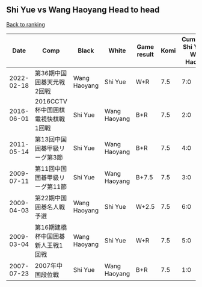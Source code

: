 ## Shi Yue vs Wang Haoyang Head to head

[Back to ranking](../../index.md)




| **Date** | **Comp** | **Black** | **White** | **Game result** | **Komi** | **Cumulative Shi Yue vs Wang Haoyang** | **Shi Yue streak** | **Wang Haoyang streak** | 
| --- | --- | --- | --- | --- | --- | --- | --- | --- |
| 2022-02-18 | 第36期中国囲碁天元戦2回戦 | Wang Haoyang | Shi Yue | W+R | 7.5 | 7:0 | 7 | 0 | 
| 2016-06-01 | 2016CCTV杯中国囲棋電視快棋戦1回戦 | Shi Yue | Wang Haoyang | B+R | 7.5 | 2:0 | 2 | 0 | 
| 2011-05-14 | 第13回中国囲碁甲級リーグ第3節 | Shi Yue | Wang Haoyang | B+R | 7.5 | 4:0 | 4 | 0 | 
| 2009-07-11 | 第11回中国囲碁甲級リーグ第11節 | Shi Yue | Wang Haoyang | B+7.5 | 7.5 | 3:0 | 3 | 0 | 
| 2009-04-03 | 第22期中国囲碁名人戦予選 | Wang Haoyang | Shi Yue | W+2.5 | 7.5 | 6:0 | 6 | 0 | 
| 2009-03-04 | 第16期建橋杯中国囲碁新人王戦1回戦 | Wang Haoyang | Shi Yue | W+R | 7.5 | 5:0 | 5 | 0 | 
| 2007-07-23 | 2007年中国段位戦 | Shi Yue | Wang Haoyang | B+R | 7.5 | 1:0 | 1 | 0 |




